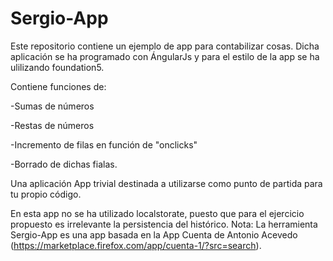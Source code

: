 # Sergio-App

Este repositorio contiene un ejemplo de app para contabilizar cosas.
Dicha aplicación se ha programado con ÁngularJs y para el estilo de la app se ha ulilizando foundation5.

Contiene funciones de:

-Sumas de números

-Restas de números

-Incremento de filas en función de "onclicks"

-Borrado de dichas fialas.

Una aplicación App trivial destinada a utilizarse como punto de partida para tu propio código.

En esta app no se ha utilizado localstorate, puesto que para el ejercicio propuesto es irrelevante la persistencia del histórico.
Nota: La herramienta Sergio-App es una app basada en la App Cuenta de Antonio Acevedo (https://marketplace.firefox.com/app/cuenta-1/?src=search).
